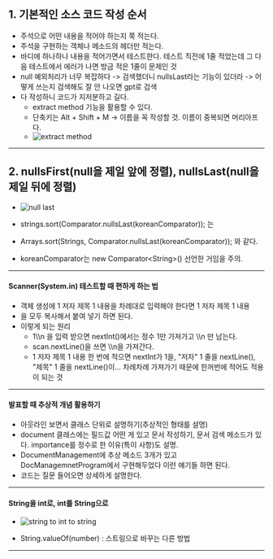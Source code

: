 ## 1. 기본적인 소스 코드 작성 순서
- 주석으로 어떤 내용을 적어야 하는지 쭉 적는다.
- 주석을 구현하는 객체나 메소드의 헤더만 적는다.
- 바디에 하나하나 내용을 적어가면서 테스트한다. 테스트 직전에 1줄 적었는데 그 다음 테스트에서 에러가 나면 방금 적은 1줄이 문제인 것
- null 예외처리가 너무 복잡하다 -> 검색했더니 nullsLast라는 기능이 있더라 -> 어떻게 쓰는지 검색해도 잘 안 나오면 gpt로 검색
- 다 작성하니 코드가 지저분하고 길다.
	- extract method 기능을 활용할 수 있다.
	- 단축키는 Alt + Shift + M -> 이름을 꼭 작성할 것. 이름이 중복되면 머리아프다.
	- ![extract method](https://github.com/LeeKangHo1/My-Java-study/assets/171015955/2d5912a8-c51f-495d-86d5-57bda6bc3b98)

---
## 2. nullsFirst(null을 제일 앞에 정렬), nullsLast(null을 제일 뒤에 정렬)
- ![null last](https://github.com/LeeKangHo1/My-Java-study/assets/171015955/dac0a1e8-8113-41c0-b4cd-d48fad8775d5)

- strings.sort(Comparator.nullsLast(koreanComparator)); 는
- Arrays.sort(Strings, Comparator.nullsLast(koreanComparator)); 와 같다.
- koreanComparator는 new Comparator\<String>() 선언한 거임을 주의.
---
#### Scanner(System.in) 테스트할 때 편하게 하는 법
 - 객체 생성에 1 저자 제목 1 내용을 차례대로 입력해야 한다면 
 1
 저자
 제목
 1
 내용
  - 을 모두 복사해서 붙여 넣기 하면 된다.
  - 이렇게 되는 원리
	  - 1\\\\n 을 입력 받으면 nextInt()에서는 정수 1만 가져가고 \\\n 만 남는다.
	  - scan.nextLine()을 쓰면 \\\n을 가져간다.
	  - 1 저자 제목 1 내용 한 번에 적으면 nextInt가 1을, "저자" 1 줄을 nextLine(), "제목" 1 줄을 nextLine()이... 차례차례 가져가기 때문에 한꺼번에 적어도 적용이 되는 것

---
#### 발표할 때 추상적 개념 활용하기
- 아웃라인 보면서 클래스 단위로 설명하기(추상적인 형태를 설명)
- document 클래스에는 필드값 어떤 게 있고 문서 작성하기, 문서 검색 메소드가 있다. importance를 정수로 한 이유(특이 사항)도 설명.
- DocumentManagement에 추상 메소드 3개가 있고 DocManagemnetProgram에서 구현해두었다 이런 얘기들 하면 된다.
- 코드는 질문 들어오면 상세하게 설명한다.
---
#### String을 int로, int를 String으로
- ![string to int to string](https://github.com/LeeKangHo1/My-Java-study/assets/171015955/5adaf343-aadd-42b1-b1b8-1adeb6138d79)

- String.valueOf(number) : 스트링으로 바꾸는 다른 방법
---
